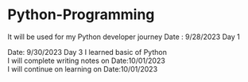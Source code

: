 # Python-Programming
It will be used for my Python developer journey
 Date : 9/28/2023
Day 1

Date: 9/30/2023
Day 3
I learned basic of Python <br>
I will complete writing notes on Date:10/01/2023<br>
 I will continue on learning on Date:10/01/2023<br>


